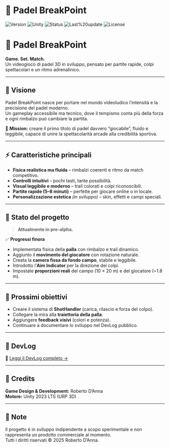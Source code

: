 # 🎾 Padel BreakPoint  
![Version](https://img.shields.io/badge/version-pre--alpha-blue)
![Unity](https://img.shields.io/badge/engine-Unity%202023%20LTS-orange)
![Status](https://img.shields.io/badge/status-active-success)
![Last%20update](https://img.shields.io/badge/updated-09%20Oct%202025-lightgrey)
![License](https://img.shields.io/badge/license-proprietary-red)

# 🎾 Padel BreakPoint  
**Game. Set. Match.**  
Un videogioco di padel 3D in sviluppo, pensato per partite rapide, colpi spettacolari e un ritmo adrenalinico.  

---

## 🧭 Visione
Padel BreakPoint nasce per portare nel mondo videoludico l’intensità e la precisione del padel moderno.  
Un gameplay accessibile ma tecnico, dove il tempismo conta più della forza e ogni rimbalzo può cambiare la partita.

🎯 **Mission:** creare il primo titolo di padel davvero “giocabile”, fluido e leggibile, capace di unire la spettacolarità arcade alla credibilità sportiva.

---

## ⚡ Caratteristiche principali
- **Fisica realistica ma fluida** – rimbalzi coerenti e ritmo da match competitivo.  
- **Controlli intuitivi** – pochi tasti, tante possibilità.  
- **Visual leggibile e moderno** – trail colorati e colpi riconoscibili.  
- **Partite rapide (5–8 minuti)** – perfette per giocare online o in locale.  
- **Personalizzazione estetica** *(in sviluppo)* – skin, effetti e campi speciali.  

---

## 🧱 Stato del progetto
> **Attualmente in pre-alpha.**

✅ **Progressi finora**
- Implementata fisica della **palla** con rimbalzo e trail dinamico.  
- Aggiunto il **movimento del giocatore** con rotazione naturale.  
- Creata la **camera fissa da fondo campo**, stabile e leggibile.  
- Introdotto l’**Aim Indicator** per la direzione dei colpi.  
- Impostate **proporzioni reali** del campo (10 × 20 m) e del giocatore (~1.8 m).  

---

## 🚧 Prossimi obiettivi
- Creare il sistema di **ShotHandler** (carica, rilascio e forza del colpo).  
- Collegare la mira alla **traiettoria della palla**.  
- Aggiungere **feedback visivi** (colori e potenza).  
- Continuare a documentare lo sviluppo nel DevLog pubblico.

---

## 💬 DevLog
📘 [Leggi il DevLog completo →](./DEVLOG.md)

---

## 👤 Credits
**Game Design & Development:** Roberto D’Anna  
**Motore:** Unity 2023 LTS (URP 3D)

---

## 📜 Note
Il progetto è in sviluppo indipendente a scopo sperimentale e non rappresenta un prodotto commerciale al momento.  
Tutti i diritti riservati © 2025 Roberto D’Anna.
